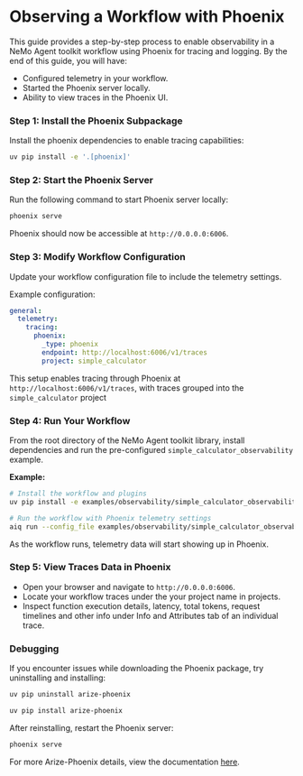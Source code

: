 <!--
SPDX-FileCopyrightText: Copyright (c) 2025, NVIDIA CORPORATION & AFFILIATES. All rights reserved.
SPDX-License-Identifier: Apache-2.0

Licensed under the Apache License, Version 2.0 (the "License");
you may not use this file except in compliance with the License.
You may obtain a copy of the License at

http://www.apache.org/licenses/LICENSE-2.0

Unless required by applicable law or agreed to in writing, software
distributed under the License is distributed on an "AS IS" BASIS,
WITHOUT WARRANTIES OR CONDITIONS OF ANY KIND, either express or implied.
See the License for the specific language governing permissions and
limitations under the License.
-->

# Observing a Workflow with Phoenix

This guide provides a step-by-step process to enable observability in a NeMo Agent toolkit workflow using Phoenix for tracing and logging. By the end of this guide, you will have:
- Configured telemetry in your workflow.
- Started the Phoenix server locally.
- Ability to view traces in the Phoenix UI.

### Step 1: Install the Phoenix Subpackage

Install the phoenix dependencies to enable tracing capabilities:

```bash
uv pip install -e '.[phoenix]'
```

### Step 2: Start the Phoenix Server

Run the following command to start Phoenix server locally:
```bash
phoenix serve
```
Phoenix should now be accessible at `http://0.0.0.0:6006`.

### Step 3: Modify Workflow Configuration

Update your workflow configuration file to include the telemetry settings.

Example configuration:
```yaml
general:
  telemetry:
    tracing:
      phoenix:
        _type: phoenix
        endpoint: http://localhost:6006/v1/traces
        project: simple_calculator
```
This setup enables tracing through Phoenix at `http://localhost:6006/v1/traces`, with traces grouped into the `simple_calculator` project

### Step 4: Run Your Workflow

From the root directory of the NeMo Agent toolkit library, install dependencies and run the pre-configured `simple_calculator_observability` example.

**Example:**
```bash
# Install the workflow and plugins
uv pip install -e examples/observability/simple_calculator_observability/

# Run the workflow with Phoenix telemetry settings
aiq run --config_file examples/observability/simple_calculator_observability/configs/config-phoenix.yml --input "What is 1*2?"
```
As the workflow runs, telemetry data will start showing up in Phoenix.

### Step 5: View Traces Data in Phoenix

- Open your browser and navigate to `http://0.0.0.0:6006`.
- Locate your workflow traces under the your project name in projects.
- Inspect function execution details, latency, total tokens, request timelines and other info under Info and Attributes tab of an individual trace.

### Debugging

If you encounter issues while downloading the Phoenix package, try uninstalling and installing:
```bash
uv pip uninstall arize-phoenix

uv pip install arize-phoenix
```

After reinstalling, restart the Phoenix server:
```bash
phoenix serve
```

For more Arize-Phoenix details, view the documentation [here](https://docs.arize.com/phoenix).
